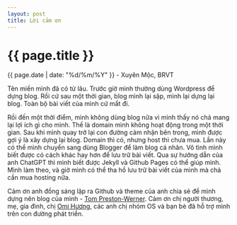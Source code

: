 ```yaml
---
layout: post
title: Lời cảm ơn
---
```


{{ page.title }}
================
<p class="meta">{{ page.date | date: "%d/%m/%Y" }} - Xuyên Mộc, BRVT</p>

Tên miền mình đã có từ lâu. Trước giờ mình thường dùng Wordpress để dựng blog. Rồi cứ sau một thời gian, blog mình lại sập, mình lại dựng lại blog. Toàn bộ bài viết của mình cứ mất đi. 

Rồi đến một thời điểm, mình không dùng blog nữa vì mình thấy nó chả mang lại lợi ích gì cho mình. Thế là domain mình không hoạt động trong một thời gian. Sau khi mình quay trở lại con đường cảm nhận bên trong, mình được gợi ý là xây dựng lại blog. Domain thì có, nhưng host thì chưa mua. Lần này có thể mình chuyển sang dùng Blogger để làm blog cá nhân. Vô tình mình biết được có cách khác hay hơn để lưu trữ bài viết. Qua sự hướng dẫn của anh ChatGPT thì mình biết được Jekyll và Github Pages có thể giúp mình. Mình làm theo, và giờ mình có thể tha hồ lưu trữ bài viết của mình mà chả cần mua hosting nữa. 

Cảm ơn anh đồng sáng lập ra Github và theme của anh chia sẻ để mình dựng nên blog của mình - [Tom Preston-Werner](https://tom.preston-werner.com/).
Cảm ơn chị người thương, mẹ, gia đình, chị [Omi Hương](https://omihuong.net/), các anh chị nhóm OS và bạn bè đã hỗ trợ mình trên con đường phát triển. 
